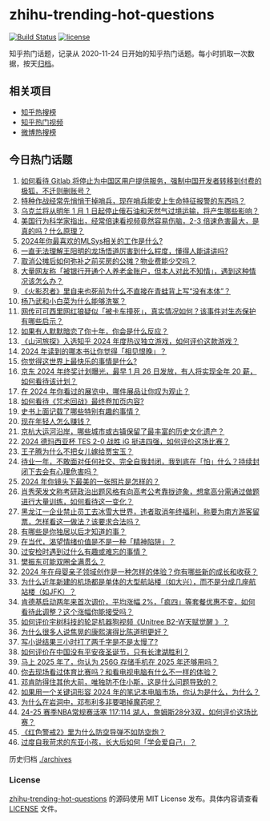 # zhihu-trending-hot-questions

[![Build Status](https://github.com/justjavac/zhihu-trending-hot-questions/workflows/ci/badge.svg?branch=master)](https://github.com/justjavac/zhihu-trending-hot-questions/actions)
[![license](https://img.shields.io/github/license/justjavac/zhihu-trending-hot-questions)](https://github.com/justjavac/zhihu-trending-hot-questions/blob/master/LICENSE)

知乎热门话题，记录从 2020-11-24
日开始的知乎热门话题。每小时抓取一次数据，按天[归档](./archives)。

## 相关项目

- [知乎热搜榜](https://github.com/justjavac/zhihu-trending-top-search)
- [知乎热门视频](https://github.com/justjavac/zhihu-trending-hot-video)
- [微博热搜榜](https://github.com/justjavac/weibo-trending-hot-search)

## 今日热门话题

<!-- BEGIN -->
<!-- 最后更新时间 Wed Dec 25 2024 07:20:52 GMT+0800 (China Standard Time) -->

1. [如何看待 Gitlab 将停止为中国区用户提供服务，强制中国开发者转移到付费的极狐，不迁则删账号？](https://www.zhihu.com/question/7628381873)
1. [特种作战经常先悄悄干掉哨兵，现在哨兵能安上生命特征报警的东西吗？](https://www.zhihu.com/question/7024751512)
1. [乌克兰将从明年 1 月 1 日起停止俄石油和天然气过境运输，将产生哪些影响？](https://www.zhihu.com/question/665734261)
1. [美国行为科学家指出，经常倍速看视频竟然容易伤脑，2-3 倍速危害最大，是真的吗？什么原理？](https://www.zhihu.com/question/7650171346)
1. [2024年你最喜欢的MLSys相关的工作是什么?](https://www.zhihu.com/question/7370558713)
1. [一直无法理解王阳明的龙场悟道厉害到什么程度，懂得人能讲讲吗?](https://www.zhihu.com/question/587635342)
1. [取消公摊后如何弥补之前买房的公摊？物业费能少交吗？](https://www.zhihu.com/question/7614650109)
1. [大量网友称「被银行开通个人养老金账户，但本人对此不知情」，遇到这种情况该怎么办？](https://www.zhihu.com/question/7693800571)
1. [《火影忍者》里自来也死前为什么不直接在青蛙背上写“没有本体”？](https://www.zhihu.com/question/658718602)
1. [杨乃武和小白菜为什么能够洗冤？](https://www.zhihu.com/question/24044124)
1. [网传可可西里网红狼疑似「被卡车撞死」，真实情况如何？该事件对生态保护有哪些启示？](https://www.zhihu.com/question/7713008281)
1. [如果有人默默暗恋了你十年，你会是什么反应？](https://www.zhihu.com/question/4435318266)
1. [《山河旅探》入选知乎 2024 年度热议独立游戏，如何评价这款游戏？](https://www.zhihu.com/question/7168617759)
1. [2024 年读到的哪本书让你觉得「相见恨晚」？](https://www.zhihu.com/question/6738812350)
1. [你觉得这世界上最快乐的事情是什么?](https://www.zhihu.com/question/6611794508)
1. [京东 2024 年终奖计划曝光，最早 1 月 26 日发放，有人将实现全年 20 薪，如何看待该计划？](https://www.zhihu.com/question/7663180569)
1. [在 2024 年你看过的展览中，哪件展品让你叹为观止？](https://www.zhihu.com/question/6738864632)
1. [如何看待《咒术回战》最终卷加页内容?](https://www.zhihu.com/question/7663180171)
1. [史书上面记载了哪些特别有趣的事情？](https://www.zhihu.com/question/2766098053)
1. [现在年轻人怎么赚钱？](https://www.zhihu.com/question/7666747819)
1. [京杭大运河沿岸，哪些城市或古镇保留了最丰富的历史文化遗产？](https://www.zhihu.com/question/5375965628)
1. [2024 德玛西亚杯 TES 2-0 战胜 iG 挺进四强，如何评价这场比赛？](https://www.zhihu.com/question/7751440603)
1. [王子腾为什么不把女儿嫁给贾宝玉？](https://www.zhihu.com/question/7446150609)
1. [待业一年，不敢面对任何社交、完全自我封闭，我到底在「怕」什么？持续封闭下去会有心理危害吗？](https://www.zhihu.com/question/6684039531)
1. [2024 年你镜头下最美的一张照片是怎样的？](https://www.zhihu.com/question/7267130463)
1. [肖秀荣发文称考研政治出题风格有向高考公考靠拢迹象，想拿高分需通过做题进行大量训练，如何看待这一变化？](https://www.zhihu.com/question/7649507920)
1. [黑龙江一企业禁止员工去冰雪大世界，违者取消年终福利，称要为南方游客留票，怎样看这一做法？该要求合法吗？](https://www.zhihu.com/question/7694314569)
1. [有哪些是你独居以后才知道的事？](https://www.zhihu.com/question/547637416)
1. [在当代，渴望情绪价值是不是一种「精神陷阱」？](https://www.zhihu.com/question/4725937475)
1. [过安检时遇到过什么有趣或难忘的事情？](https://www.zhihu.com/question/60559624)
1. [樊振东可能双圈全满贯么？](https://www.zhihu.com/question/7650677089)
1. [2024 年在母婴亲子领域创作是一种怎样的体验？你有哪些新的成长和收获？](https://www.zhihu.com/question/7607031853)
1. [为什么近年新建的机场都是单体的大型航站楼（如大兴），而不是分成几座航站楼（如JFK）？](https://www.zhihu.com/question/5904517169)
1. [肯德基启动两年来首次调价，平均涨幅 2%，「疯四」等套餐优惠不变，如何看待此调整？这个涨幅你能接受吗？](https://www.zhihu.com/question/7698718095)
1. [如何评价宇树科技的轮足机器狗视频《Unitree B2-W天赋觉醒 》？](https://www.zhihu.com/question/7633955792)
1. [为什么很多人说焦晃的康熙演得比陈道明更好？](https://www.zhihu.com/question/310271687)
1. [写小说结果三小时打了两千字是不是太慢了?](https://www.zhihu.com/question/7577042672)
1. [如何评价在中国没有平安夜圣诞节，只有长津湖胜利？](https://www.zhihu.com/question/7740031536)
1. [马上 2025 年了，你认为 256G 存储手机在 2025 年还够用吗？](https://www.zhihu.com/question/7636983556)
1. [你去现场看过体育比赛吗？和看电视电脑有什么不一样的体验？](https://www.zhihu.com/question/7004129001)
1. [邓肯防得住其他大前，唯独防不住小斯，这是什么问题导致的？](https://www.zhihu.com/question/346968043)
1. [如果用一个关键词形容 2024 年的笔记本电脑市场，你认为是什么，为什么？](https://www.zhihu.com/question/7208781254)
1. [为什么在岩洞中，邓布利多非要喝掉魔药呢？](https://www.zhihu.com/question/531824755)
1. [24-25 赛季NBA常规赛活塞 117:114 湖人，詹姆斯28分3双，如何评价这场比赛？](https://www.zhihu.com/question/7708015684)
1. [《红色警戒2》里为什么防空导弹不如防空炮？](https://www.zhihu.com/question/7301090743)
1. [过度自我苛求的东亚小孩，长大后如何「学会爱自己」？](https://www.zhihu.com/question/7253766020)

<!-- END -->

历史归档 [./archives](./archives)

### License

[zhihu-trending-hot-questions](https://github.com/justjavac/zhihu-trending-hot-questions)
的源码使用 MIT License 发布。具体内容请查看 [LICENSE](./LICENSE) 文件。
